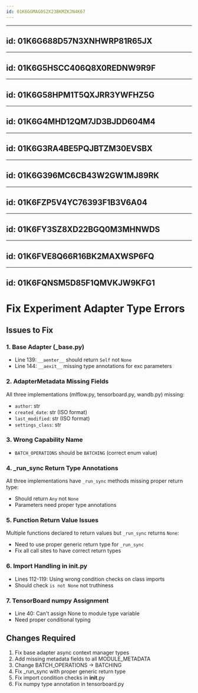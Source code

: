```yaml
---
id: 01K6GGMAG0S2X23BKMZKJN4K67
---
```

______________________________________________________________________

## id: 01K6G688D57N3XNHWRP81R65JX

______________________________________________________________________

## id: 01K6G5HSCC406Q8X0REDNW9R9F

______________________________________________________________________

## id: 01K6G58HPM1T5QXJRR3YWFHZ5G

______________________________________________________________________

## id: 01K6G4MHD12QM7JD3BJDD604M4

______________________________________________________________________

## id: 01K6G3RA4BE5PQJBTZM30EVSBX

______________________________________________________________________

## id: 01K6G396MC6CB43W2GW1MJ89RK

______________________________________________________________________

## id: 01K6FZP5V4YC76393F1B3V6A04

______________________________________________________________________

## id: 01K6FY3SZ8XD22BGQ0M3MHNWDS

______________________________________________________________________

## id: 01K6FVE8Q66R16BK2MAXWSP6FQ

______________________________________________________________________

## id: 01K6FQNSM5D85F1QMVKJW9KFG1

# Fix Experiment Adapter Type Errors

## Issues to Fix

### 1. Base Adapter (\_base.py)

- Line 139: `__aenter__` should return `Self` not `None`
- Line 144: `__aexit__` missing type annotations for exc parameters

### 2. AdapterMetadata Missing Fields

All three implementations (mlflow.py, tensorboard.py, wandb.py) missing:

- `author`: str
- `created_date`: str (ISO format)
- `last_modified`: str (ISO format)
- `settings_class`: str

### 3. Wrong Capability Name

- `BATCH_OPERATIONS` should be `BATCHING` (correct enum value)

### 4. \_run_sync Return Type Annotations

All three implementations have `_run_sync` methods missing proper return type:

- Should return `Any` not `None`
- Parameters need proper type annotations

### 5. Function Return Value Issues

Multiple functions declared to return values but `_run_sync` returns `None`:

- Need to use proper generic return type for `_run_sync`
- Fix all call sites to have correct return types

### 6. Import Handling in __init__.py

- Lines 112-119: Using wrong condition checks on class imports
- Should check `is not None` not truthiness

### 7. TensorBoard numpy Assignment

- Line 40: Can't assign None to module type variable
- Need proper conditional typing

## Changes Required

1. Fix base adapter async context manager types
1. Add missing metadata fields to all MODULE_METADATA
1. Change BATCH_OPERATIONS → BATCHING
1. Fix \_run_sync with proper generic return type
1. Fix import condition checks in __init__.py
1. Fix numpy type annotation in tensorboard.py
